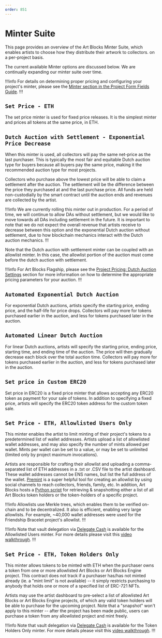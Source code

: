 ```yaml
---
order: 851
---
```


# Minter Suite

This page provides an overview of the Art Blocks Minter Suite, which enables artists to choose how they distribute their artwork to collectors. on a per-project basis.

The current available Minter options are discussed below. We are continually expanding our minter suite over time.

!!!info
For details on determining proper pricing and configuring your project's minter, please see the [Minter section in the Project Form Fields Guide](project-form-fields-guide.md#minter).
!!!

## `Set Price - ETH`

The set price minter is used for fixed price releases. It is the simplest minter and prices all tokens at the same price, in ETH.

## `Dutch Auction with Settlement - Exponential Price Decrease`

When this minter is used, all collectors will pay the same net-price as the last purchaser. This is typically the most fair and equitable Dutch auction type for buyers because all buyers pay the same price, making it the recommended auction type for most projects.

Collectors who purchase above the lowest price will be able to claim a settlement after the auction. The settlement will be the difference between the price they purchased at and the last purchase price. All funds are held non-custodially by the smart contract until the auction ends and revenues are collected by the artist.

!!!info
We are currently rolling this minter out in production. For a period of time, we will continue to allow DAs without settlement, but we would like to move towards all DAs including settlement in the future. It is important to note that we do not expect the overall revenue that artists receive to decrease between this option and the exponential Dutch auction without settlement, due to how blockchain mechanics interact with the Dutch auction mechanics.
!!!

Note that the Dutch auction with settlement minter can be coupled with an allowlist minter. In this case, the allowlist portion of the auction must come before the dutch auction with settlement.

!!!info
For Art Blocks Flagship, please see the [Project Pricing: Dutch Auction Settings](project-pricing-model.md) section for more information on how to determine the appropriate pricing parameters for your auction.
!!!

## `Automated Exponential Dutch Auction`

For exponential Dutch auctions, artists specify the starting price, ending price, and the half-life for price drops. Collectors will pay more for tokens purchased earlier in the auction, and less for tokens purchased later in the auction.

## `Automated Linear Dutch Auction`

For linear Dutch auctions, artists will specify the starting price, ending price, starting time, and ending time of the auction. The price will then gradually decrease each block over the total auction time. Collectors will pay more for tokens purchased earlier in the auction, and less for tokens purchased later in the auction.

## `Set price in Custom ERC20`

Set price in ERC20 is a fixed price minter that allows accepting any ERC20 token as payment for your sale of tokens. In addition to specifying a fixed price, artists will specify the ERC20 token address for the custom token sale.

## `Set Price - ETH, Allowlisted Users Only`

This minter enables the artist to limit minting of their project's tokens to a predetermined list of wallet addresses. Artists upload a list of allowlisted wallet addresses, and may also specify the number of mints allowed per wallet. Mints per wallet can be set to a value, or may be set to unlimited (limited only by project maximum invocations).

Artists are responsible for crafting their allowlist and uploading a comma-separated list of ETH addresses in a .txt or .CSV file to the artist dashboard. These wallet addresses cannot be ENS names, but list the full address of the wallet. [Premint](https://www.premint.xyz/) is a super helpful tool for creating an allowlist by using social channels to reach collectors, friends, family, etc. In addition, Art Blocks hosts a [Python script](https://github.com/ArtBlocks/artblocks-community-tooling/tree/main/SnapshotABHolders) for retrieving & snapshotting either a list of all Art Blocks token holders or the token-holders of a specific project.

!!!info
Allowlists use Merkle trees, which enables them to be verified on-chain and to be decentralized. It also is efficient, enabling very large allowlists. For example, ~40,000 wallet addresses were used for the Friendship Bracelet project's allowlist.
!!!

!!!info
Note that vault delegation via [Delegate Cash](https://delegate.cash/) is available for the Allowlisted Users minter. For more details please visit this [video walkthrough](https://www.youtube.com/watch?v=2-AgG--zcaw&list=PLSNTJAzmISeZcLm19EhafsGjJXwwgzBbU&index=5).
!!!

## `Set Price - ETH, Token Holders Only`

This minter allows tokens to be minted with ETH when the purchaser owns a token from one or more allowlisted Art Blocks or Art Blocks Engine project. This contract does not track if a purchaser has/has not minted already (ie. a "mint limit" is not available) -- it simply restricts purchasing to anybody that holds one or more of a specified list of ERC-721 NFTs.

Artists may use the artist dashboard to pre-select a list of allowlisted Art Blocks or Art Blocks Engine projects, of which any valid token holders will be able to purchase for the upcoming project. Note that a "snapshot" won't apply to this minter -- after the project has been made public, users can purchase a token from any allowlisted project and mint freely.

!!!info
Note that vault delegation via [Delegate Cash](https://delegate.cash/) is available for the Token Holders Only minter. For more details please visit this [video walkthrough](https://www.youtube.com/watch?v=2-AgG--zcaw&list=PLSNTJAzmISeZcLm19EhafsGjJXwwgzBbU&index=5).
!!!
